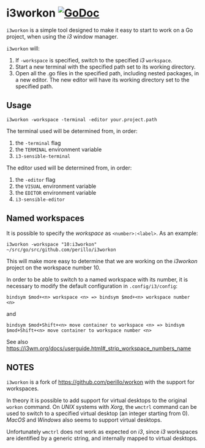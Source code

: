 # i3workon [![GoDoc](https://godoc.org/github.com/perillo/i3workon?status.svg)](http://godoc.org/github.com/perillo/i3workon)

`i3workon` is a simple tool designed to make it easy to start to work on a Go
project, when using the *i3* window manager.

`i3workon` will:

 1. If `-workspace` is specified, switch to the specified *i3* `workspace`.
 2. Start a new terminal with the specified path set to its working directory.
 3. Open all the .go files in the specified path, including nested packages, in
    a new editor.  The new editor will have its working directory set to the
    specified path.

## Usage

    i3workon -workspace -terminal -editor your.project.path

The terminal used will be determined from, in order:

 1. the `-terminal` flag
 2. the `TERMINAL` environment variable
 3. `i3-sensible-terminal`

The editor used will be determined from, in order:

 1. the `-editor` flag
 2. the `VISUAL` environment variable
 3. the `EDITOR` environment variable
 4. `i3-sensible-editor`

## Named workspaces

It is possible to specify the *workspace* as `<number>:<label>`.  As an
example:

  ```
  i3workon -workspace "10:i3workon" ~/src/go/src/github.com/perillo/i3workon
  ```

This will make more easy to determine that we are working on the *i3workon*
project on the workspace number 10.

In order to be able to switch to a named workspace with its number, it is
necessary to modify the default configuration in `.config/i3/config`:

  ```
  bindsym $mod+<n> workspace <n> => bindsym $mod+<n> workspace number <n>
  ```
  and
  ```
  bindsym $mod+Shift+<n> move container to workspace <n> => bindsym $mod+Shift+<n> move container to workspace number <n>
  ```

See also https://i3wm.org/docs/userguide.html#_strip_workspace_numbers_name

## NOTES

`i3workon` is a fork of https://github.com/perillo/workon with the support for
workspaces.

In theory it is possible to add support for virtual desktops to the original
`workon` command.  On *UNIX* systems with *Xorg*, the `wmctrl` command can be
used to switch to a specified virtual desktop (an integer starting from 0).
*MacOS* and *Windows* also seems to support virtual desktops.

Unfortunately `wmctrl` does not work as expected on *i3*, since *i3* workspaces
are identified by a generic string, and internally mapped to virtual desktops.
